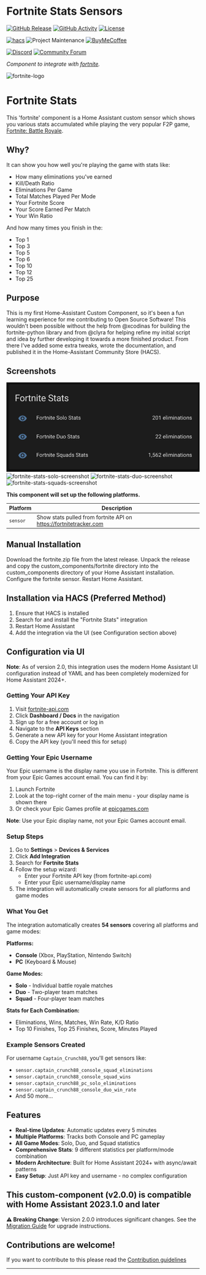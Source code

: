 # Fortnite Stats Sensors

[![GitHub Release][releases-shield]][releases]
[![GitHub Activity][commits-shield]][commits]
[![License][license-shield]](LICENSE)

[![hacs][hacsbadge]][hacs]
![Project Maintenance][maintenance-shield]
[![BuyMeCoffee][buymecoffeebadge]][buymecoffee]

[![Discord][discord-shield]][discord]
[![Community Forum][forum-shield]][forum]

_Component to integrate with [fortnite][fortnite]._

![fortnite-logo][fortnite-logo-img]

# Fortnite Stats

This 'fortnite' component is a Home Assistant custom sensor which shows you various stats accumulated while playing the very popular F2P game, [Fortnite: Battle Royale](https://www.epicgames.com/fortnite/en-US/home). 

## Why?

It can show you how well you're playing the game with stats like:
- How many eliminations you've earned
- Kill/Death Ratio
- Eliminations Per Game
- Total Matches Played Per Mode
- Your Fortnite Score
- Your Score Earned Per Match
- Your Win Ratio

And how many times you finish in the:
- Top 1
- Top 3
- Top 5
- Top 6
- Top 10
- Top 12
- Top 25

## Purpose

This is my first Home-Assistant Custom Component, so it's been a fun learning experience for me contributing to Open Source Software! This wouldn't been possible without the help from @xcodinas for building the fortnite-python library and from @clyra for helping refine my initial script and idea by further developing it towards a more finished product. From there I've added some extra tweaks, wrote the documentation, and published it in the Home-Assistant Community Store (HACS).

## Screenshots
![fortnite-stats-overview-kills-screenshot][fortnite-stats-overview-kills-screenshot-img]
![fortnite-stats-solo-screenshot][fortnite-stats-solo-screenshot-img]
![fortnite-stats-duo-screenshot][fortnite-stats-duo-screenshot-img]
![fortnite-stats-squads-screenshot][fortnite-stats-squads-screenshot-img]

**This component will set up the following platforms.**

Platform | Description
-- | --
`sensor` | Show stats pulled from fortnite API on https://fortnitetracker.com

## Manual Installation

Download the fortnite.zip file from the latest release.
Unpack the release and copy the custom_components/fortnite directory into the custom_components directory of your Home Assistant installation.
Configure the fortnite sensor.
Restart Home Assistant.

## Installation via HACS (Preferred Method)
1. Ensure that HACS is installed
2. Search for and install the "Fortnite Stats" integration
3. Restart Home Assistant
4. Add the integration via the UI (see Configuration section above)

## Configuration via UI

**Note**: As of version 2.0, this integration uses the modern Home Assistant UI configuration instead of YAML and has been completely modernized for Home Assistant 2024+.

### Getting Your API Key

1. Visit [fortnite-api.com](https://fortnite-api.com/)
2. Click **Dashboard / Docs** in the navigation
3. Sign up for a free account or log in
4. Navigate to the **API Keys** section
5. Generate a new API key for your Home Assistant integration
6. Copy the API key (you'll need this for setup)

### Getting Your Epic Username

Your Epic username is the display name you use in Fortnite. This is different from your Epic Games account email. You can find it by:

1. Launch Fortnite
2. Look at the top-right corner of the main menu - your display name is shown there
3. Or check your Epic Games profile at [epicgames.com](https://www.epicgames.com/account/personal)

**Note**: Use your Epic display name, not your Epic Games account email.

### Setup Steps

1. Go to **Settings** > **Devices & Services**
2. Click **Add Integration**
3. Search for **Fortnite Stats**
4. Follow the setup wizard:
   - Enter your Fortnite API key (from fortnite-api.com)
   - Enter your Epic username/display name
5. The integration will automatically create sensors for all platforms and game modes

### What You Get

The integration automatically creates **54 sensors** covering all platforms and game modes:

**Platforms:**
- **Console** (Xbox, PlayStation, Nintendo Switch)
- **PC** (Keyboard & Mouse)

**Game Modes:**
- **Solo** - Individual battle royale matches
- **Duo** - Two-player team matches  
- **Squad** - Four-player team matches

**Stats for Each Combination:**
- Eliminations, Wins, Matches, Win Rate, K/D Ratio
- Top 10 Finishes, Top 25 Finishes, Score, Minutes Played

### Example Sensors Created

For username `Captain_Crunch88`, you'll get sensors like:
- `sensor.captain_crunch88_console_squad_eliminations`
- `sensor.captain_crunch88_console_squad_wins`
- `sensor.captain_crunch88_pc_solo_eliminations`
- `sensor.captain_crunch88_console_duo_win_rate`
- And 50 more...


## Features

- **Real-time Updates**: Automatic updates every 5 minutes
- **Multiple Platforms**: Tracks both Console and PC gameplay
- **All Game Modes**: Solo, Duo, and Squad statistics
- **Comprehensive Stats**: 9 different statistics per platform/mode combination
- **Modern Architecture**: Built for Home Assistant 2024+ with async/await patterns
- **Easy Setup**: Just API key and username - no complex configuration

## This custom-component (v2.0.0) is compatible with Home Assistant 2023.1.0 and later

**⚠️ Breaking Change**: Version 2.0.0 introduces significant changes. See the [Migration Guide](MIGRATION_GUIDE.md) for upgrade instructions.

## Contributions are welcome!

If you want to contribute to this please read the [Contribution guidelines](CONTRIBUTING.md)

***

[fortnite]: https://github.com/michaellunzer/Home-Assistant-Custom-Component-Fortnite
[buymecoffee]: https://www.buymeacoffee.com/michaellunzer
[buymecoffeebadge]: https://img.shields.io/badge/buy%20me%20a%20coffee-donate-yellow.svg?style=for-the-badge
[commits-shield]: https://img.shields.io/github/commit-activity/y/michaellunzer/Home-Assistant-Custom-Component-Fortnite.svg?style=for-the-badge
[commits]: https://github.com/michaellunzer/Home-Assistant-Custom-Component-Fortnite/commit/master
[hacs]: https://github.com/custom-components/hacs
[hacsbadge]: https://img.shields.io/badge/HACS-Custom-orange.svg?style=for-the-badge
[discord]: https://discord.gg/Qa5fW2R
[discord-shield]: https://img.shields.io/discord/330944238910963714.svg?style=for-the-badge
[fortnite-logo-img]: custom_components/fortnite/docs/fortnite-logo.png
[forum-shield]: https://img.shields.io/badge/community-forum-brightgreen.svg?style=for-the-badge
[forum]: https://community.home-assistant.io/
[license-shield]: https://img.shields.io/github/license/michaellunzer/Home-Assistant-Custom-Component-Fortnite.svg?style=for-the-badge
[maintenance-shield]: https://img.shields.io/badge/maintainer-Michael%20Lunzer%20%40michaellunzer-blue.svg?style=for-the-badge
[releases-shield]: https://img.shields.io/github/release/michaellunzer/Home-Assistant-Custom-Component-Fortnite.svg?style=for-the-badge
[releases]: https://github.com/michaellunzer/Home-Assistant-Custom-Component-Fortnite/releases
[fortnite-stats-overview-kills-screenshot-img]: custom_components/fortnite/docs/Fortnite-Stats-Overview-Kills-Screenshot.png
[fortnite-stats-solo-screenshot-img]: custom_components/fortnite/docs/Fortnite-Stats-Solo-Screenshot.png
[fortnite-stats-duo-screenshot-img]: custom_components/fortnite/docs/Fortnite-Stats-Duo-Screenshot.png
[fortnite-stats-squads-screenshot-img]: custom_components/fortnite/docs/Fortnite-Stats-Squads-Screenshot.png
